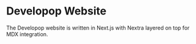 # Developop Website

The Developop website is written in Next.js with Nextra layered on top for MDX integration.
